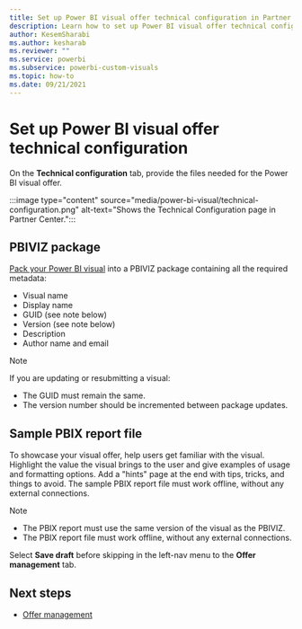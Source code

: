 ```yaml
---
title: Set up Power BI visual offer technical configuration in Partner Center for Microsoft AppSource
description: Learn how to set up Power BI visual offer technical configuration in Partner Center for Microsoft AppSource.
author: KesemSharabi
ms.author: kesharab
ms.reviewer: ""
ms.service: powerbi
ms.subservice: powerbi-custom-visuals
ms.topic: how-to
ms.date: 09/21/2021
---
```


# Set up Power BI visual offer technical configuration

On the **Technical configuration** tab, provide the files needed for the Power BI visual offer.

:::image type="content" source="media/power-bi-visual/technical-configuration.png" alt-text="Shows the Technical Configuration page in Partner Center.":::

## PBIVIZ package

[Pack your Power BI visual](https://docs.microsoft.com/power-bi/developer/visuals/package-visual) into a PBIVIZ package containing all the required metadata:

- Visual name
- Display name
- GUID (see note below)
- Version (see note below)
- Description
- Author name and email

> [!NOTE]
> If you are updating or resubmitting a visual:
> - The GUID must remain the same.
> - The version number should be incremented between package updates.

## Sample PBIX report file

To showcase your visual offer, help users get familiar with the visual. Highlight the value the visual brings to the user and give examples of usage and formatting options. Add a "hints" page at the end with tips, tricks, and things to avoid. The sample PBIX report file must work offline, without any external connections.

> [!NOTE]
> - The PBIX report must use the same version of the visual as the PBIVIZ.
> - The PBIX report file must work offline, without any external connections.

Select **Save draft** before skipping in the left-nav menu to the **Offer management** tab.

## Next steps

- [Offer management](power-bi-visual-manage-names.md)
